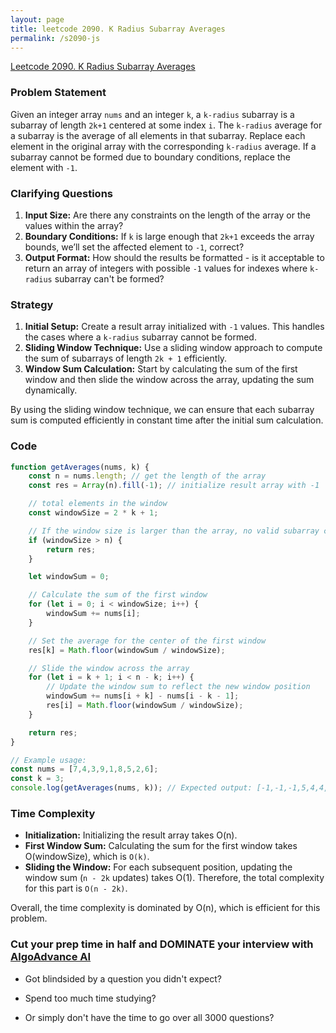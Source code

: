 ```yaml
---
layout: page
title: leetcode 2090. K Radius Subarray Averages
permalink: /s2090-js
---
```

[Leetcode 2090. K Radius Subarray Averages](https://algoadvance.github.io/algoadvance/l2090)
### Problem Statement
Given an integer array `nums` and an integer `k`, a `k-radius` subarray is a subarray of length `2k+1` centered at some index `i`. The `k-radius` average for a subarray is the average of all elements in that subarray. Replace each element in the original array with the corresponding `k-radius` average. If a subarray cannot be formed due to boundary conditions, replace the element with `-1`.

### Clarifying Questions
1. **Input Size:** Are there any constraints on the length of the array or the values within the array?
2. **Boundary Conditions:** If `k` is large enough that `2k+1` exceeds the array bounds, we’ll set the affected element to `-1`, correct?
3. **Output Format:** How should the results be formatted - is it acceptable to return an array of integers with possible `-1` values for indexes where `k-radius` subarray can't be formed?

### Strategy
1. **Initial Setup:** Create a result array initialized with `-1` values. This handles the cases where a `k-radius` subarray cannot be formed.
2. **Sliding Window Technique:** Use a sliding window approach to compute the sum of subarrays of length `2k + 1` efficiently.
3. **Window Sum Calculation:** Start by calculating the sum of the first window and then slide the window across the array, updating the sum dynamically.

By using the sliding window technique, we can ensure that each subarray sum is computed efficiently in constant time after the initial sum calculation.

### Code

```javascript
function getAverages(nums, k) {
    const n = nums.length; // get the length of the array
    const res = Array(n).fill(-1); // initialize result array with -1

    // total elements in the window
    const windowSize = 2 * k + 1;

    // If the window size is larger than the array, no valid subarray can be made
    if (windowSize > n) {
        return res;
    }

    let windowSum = 0;

    // Calculate the sum of the first window
    for (let i = 0; i < windowSize; i++) {
        windowSum += nums[i];
    }

    // Set the average for the center of the first window
    res[k] = Math.floor(windowSum / windowSize);

    // Slide the window across the array
    for (let i = k + 1; i < n - k; i++) {
        // Update the window sum to reflect the new window position
        windowSum += nums[i + k] - nums[i - k - 1];
        res[i] = Math.floor(windowSum / windowSize);
    }

    return res;
}

// Example usage:
const nums = [7,4,3,9,1,8,5,2,6];
const k = 3;
console.log(getAverages(nums, k)); // Expected output: [-1,-1,-1,5,4,4,-1,-1,-1]
```

### Time Complexity
- **Initialization:** Initializing the result array takes O(n).
- **First Window Sum:** Calculating the sum for the first window takes O(windowSize), which is `O(k)`.
- **Sliding the Window:** For each subsequent position, updating the window sum (`n - 2k` updates) takes O(1). Therefore, the total complexity for this part is `O(n - 2k)`.

Overall, the time complexity is dominated by O(n), which is efficient for this problem.



### Cut your prep time in half and DOMINATE your interview with [AlgoAdvance AI](https://algoAdvance.com)

- Got blindsided by a question you didn't expect?

- Spend too much time studying?

- Or simply don't have the time to go over all 3000 questions?

